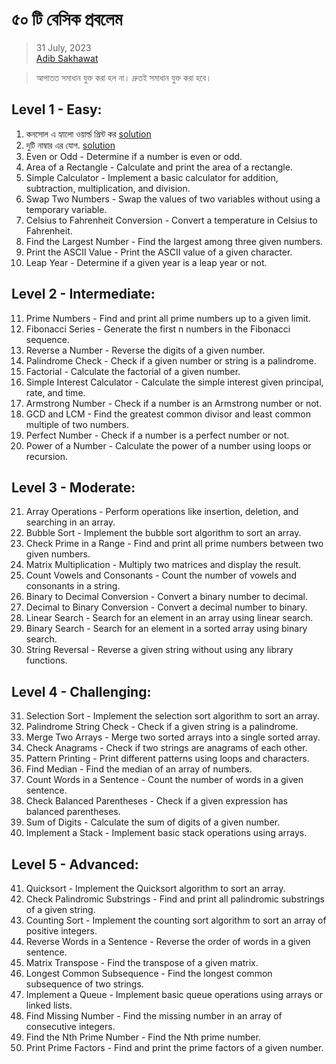 # ৫০ টি বেসিক প্রবলেম 

> 31 July, 2023
> <br>[Adib Sakhawat](https://sakhawatadib.com/)

> আপাতত সমাধান যুক্ত করা হল না। দ্রুতই সমাধান যুক্ত করা হবে।

## Level 1 - Easy:
1. কনসোল এ হ্যালো ওয়ার্ল্ড প্রিন্ট কর [solution](1.md)
2. দুটি নাম্বার এর যোগ. [solution](2.md)
3. Even or Odd - Determine if a number is even or odd.
4. Area of a Rectangle - Calculate and print the area of a rectangle.
5. Simple Calculator - Implement a basic calculator for addition, subtraction, multiplication, and division.
6. Swap Two Numbers - Swap the values of two variables without using a temporary variable.
7. Celsius to Fahrenheit Conversion - Convert a temperature in Celsius to Fahrenheit.
8. Find the Largest Number - Find the largest among three given numbers.
9. Print the ASCII Value - Print the ASCII value of a given character.
10. Leap Year - Determine if a given year is a leap year or not.

## Level 2 - Intermediate:

11. Prime Numbers - Find and print all prime numbers up to a given limit.
12. Fibonacci Series - Generate the first n numbers in the Fibonacci sequence.
13. Reverse a Number - Reverse the digits of a given number.
14. Palindrome Check - Check if a given number or string is a palindrome.
15. Factorial - Calculate the factorial of a given number.
16. Simple Interest Calculator - Calculate the simple interest given principal, rate, and time.
17. Armstrong Number - Check if a number is an Armstrong number or not.
18. GCD and LCM - Find the greatest common divisor and least common multiple of two numbers.
19. Perfect Number - Check if a number is a perfect number or not.
20. Power of a Number - Calculate the power of a number using loops or recursion.

## Level 3 - Moderate:

21. Array Operations - Perform operations like insertion, deletion, and searching in an array.
22. Bubble Sort - Implement the bubble sort algorithm to sort an array.
23. Check Prime in a Range - Find and print all prime numbers between two given numbers.
24. Matrix Multiplication - Multiply two matrices and display the result.
25. Count Vowels and Consonants - Count the number of vowels and consonants in a string.
26. Binary to Decimal Conversion - Convert a binary number to decimal.
27. Decimal to Binary Conversion - Convert a decimal number to binary.
28. Linear Search - Search for an element in an array using linear search.
29. Binary Search - Search for an element in a sorted array using binary search.
30. String Reversal - Reverse a given string without using any library functions.

## Level 4 - Challenging:

31. Selection Sort - Implement the selection sort algorithm to sort an array.
32. Palindrome String Check - Check if a given string is a palindrome.
33. Merge Two Arrays - Merge two sorted arrays into a single sorted array.
34. Check Anagrams - Check if two strings are anagrams of each other.
35. Pattern Printing - Print different patterns using loops and characters.
36. Find Median - Find the median of an array of numbers.
37. Count Words in a Sentence - Count the number of words in a given sentence.
38. Check Balanced Parentheses - Check if a given expression has balanced parentheses.
39. Sum of Digits - Calculate the sum of digits of a given number.
40. Implement a Stack - Implement basic stack operations using arrays.

## Level 5 - Advanced:

41. Quicksort - Implement the Quicksort algorithm to sort an array.
42. Check Palindromic Substrings - Find and print all palindromic substrings of a given string.
43. Counting Sort - Implement the counting sort algorithm to sort an array of positive integers.
44. Reverse Words in a Sentence - Reverse the order of words in a given sentence.
45. Matrix Transpose - Find the transpose of a given matrix.
46. Longest Common Subsequence - Find the longest common subsequence of two strings.
47. Implement a Queue - Implement basic queue operations using arrays or linked lists.
48. Find Missing Number - Find the missing number in an array of consecutive integers.
49. Find the Nth Prime Number - Find the Nth prime number.
50. Print Prime Factors - Find and print the prime factors of a given number.
